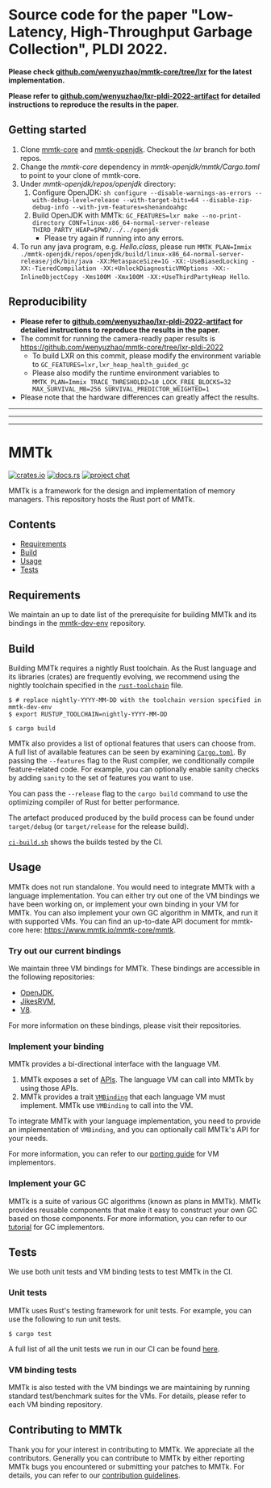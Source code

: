 # Source code for the paper "Low-Latency, High-Throughput Garbage Collection", PLDI 2022.

**Please check [github.com/wenyuzhao/mmtk-core/tree/lxr](https://github.com/wenyuzhao/mmtk-core/tree/lxr) for the latest implementation.**

**Please refer to [github.com/wenyuzhao/lxr-pldi-2022-artifact](https://github.com/wenyuzhao/lxr-pldi-2022-artifact) for detailed instructions to reproduce the results in the paper.**

## Getting started

1. Clone [mmtk-core](https://github.com/wenyuzhao/mmtk-core) and [mmtk-openjdk](https://github.com/wenyuzhao/mmtk-openjdk). Checkout the _lxr_ branch for both repos.
2. Change the _mmtk-core_ dependency in _mmtk-openjdk/mmtk/Cargo.toml_ to point to your clone of mmtk-core.
3. Under _mmtk-openjdk/repos/openjdk_ directory:
   1. Configure OpenJDK: `sh configure --disable-warnings-as-errors --with-debug-level=release --with-target-bits=64 --disable-zip-debug-info --with-jvm-features=shenandoahgc`
   2. Build OpenJDK with MMTk: `GC_FEATURES=lxr make --no-print-directory CONF=linux-x86_64-normal-server-release THIRD_PARTY_HEAP=$PWD/../../openjdk`
      * Please try again if running into any errors.
4. To run any java program, e.g. _Hello.class_, please run `MMTK_PLAN=Immix ./mmtk-openjdk/repos/openjdk/build/linux-x86_64-normal-server-release/jdk/bin/java -XX:MetaspaceSize=1G -XX:-UseBiasedLocking -XX:-TieredCompilation -XX:+UnlockDiagnosticVMOptions -XX:-InlineObjectCopy -Xms100M -Xmx100M -XX:+UseThirdPartyHeap Hello`.

## Reproducibility

* **Please refer to [github.com/wenyuzhao/lxr-pldi-2022-artifact](https://github.com/wenyuzhao/lxr-pldi-2022-artifact) for detailed instructions to reproduce the results in the paper.**
* The commit for running the camera-readly paper results is https://github.com/wenyuzhao/mmtk-core/tree/lxr-pldi-2022
  * To build LXR on this commit, please modify the environment variable to `GC_FEATURES=lxr,lxr_heap_health_guided_gc`
  * Please also modify the runtime environment variables to `MMTK_PLAN=Immix TRACE_THRESHOLD2=10 LOCK_FREE_BLOCKS=32 MAX_SURVIVAL_MB=256 SURVIVAL_PREDICTOR_WEIGHTED=1`
* Please note that the hardware differences can greatly affect the results.

---

---

---

# MMTk

[![crates.io](https://img.shields.io/crates/v/mmtk.svg)](https://crates.io/crates/mmtk)
[![docs.rs](https://docs.rs/mmtk/badge.svg)](https://docs.rs/mmtk/)
[![project chat](https://img.shields.io/badge/zulip-join_chat-brightgreen.svg)](https://mmtk.zulipchat.com/)

MMTk is a framework for the design and implementation of memory managers.
This repository hosts the Rust port of MMTk.

## Contents

* [Requirements](#requirements)
* [Build](#build)
* [Usage](#Usage)
* [Tests](#tests)

## Requirements

We maintain an up to date list of the prerequisite for building MMTk and its bindings in the [mmtk-dev-env](https://github.com/mmtk/mmtk-dev-env) repository.

## Build

Building MMTk requires a nightly Rust toolchain.
As the Rust language and its libraries (crates) are frequently evolving, we recommend using the nightly toolchain specified in the [`rust-toolchain`](rust-toolchain) file.

```console
$ # replace nightly-YYYY-MM-DD with the toolchain version specified in mmtk-dev-env
$ export RUSTUP_TOOLCHAIN=nightly-YYYY-MM-DD

$ cargo build
```

MMTk also provides a list of optional features that users can choose from.
A full list of available features can be seen by examining [`Cargo.toml`](Cargo.toml).
By passing the `--features` flag to the Rust compiler,
we conditionally compile feature-related code.
For example, you can optionally enable sanity checks by adding `sanity` to the set of features
you want to use.

You can pass the `--release` flag to the `cargo build` command to use the
optimizing compiler of Rust for better performance.

The artefact produced produced by the build process can be found under
`target/debug` (or `target/release` for the release build).

[`ci-build.sh`](.github/scripts/ci-build.sh) shows the builds tested by the CI.

## Usage

MMTk does not run standalone. You would need to integrate MMTk with a language implementation.
You can either try out one of the VM bindings we have been working on, or implement your own binding in your VM for MMTk.
You can also implement your own GC algorithm in MMTk, and run it with supported VMs.
You can find an up-to-date API document for mmtk-core here: https://www.mmtk.io/mmtk-core/mmtk.

### Try out our current bindings

We maintain three VM bindings for MMTk. These bindings are accessible in the following repositories:

* [OpenJDK](https://github.com/mmtk/mmtk-openjdk),
* [JikesRVM](https://github.com/mmtk/mmtk-jikesrvm),
* [V8](https://github.com/mmtk/mmtk-v8).

For more information on these bindings, please visit their repositories.

### Implement your binding

MMTk provides a bi-directional interface with the language VM.

1. MMTk exposes a set of [APIs](src/memory_manager.rs). The language VM can call into MMTk by using those APIs.
2. MMTk provides a trait [`VMBinding`](src/vm/mod.rs) that each language VM must implement. MMTk use `VMBinding` to call into the VM.

To integrate MMTk with your language implementation, you need to provide an implementation of `VMBinding`, and
you can optionally call MMTk's API for your needs.

For more information, you can refer to our [porting guide](https://www.mmtk.io/mmtk-core/portingguide) for VM implementors.

### Implement your GC

MMTk is a suite of various GC algorithms (known as plans in MMTk). MMTk provides reusable components that make it easy
to construct your own GC based on those components. For more information, you can refer to our [tutorial](https://www.mmtk.io/mmtk-core/tutorial)
for GC implementors.

## Tests

We use both unit tests and VM binding tests to test MMTk in the CI.

### Unit tests

MMTk uses Rust's testing framework for unit tests. For example, you can use the following to run unit tests.

```console
$ cargo test
```

A full list of all the unit tests we run in our CI can be found [here](.github/scripts/ci-test.sh).

### VM binding tests

MMTk is also tested with the VM bindings we are maintaining by running standard test/benchmark suites for the VMs.
For details, please refer to each VM binding repository.

## Contributing to MMTk

Thank you for your interest in contributing to MMTk. We appreciate all the contributors. Generally you can contribute to MMTk by either
reporting MMTk bugs you encountered or submitting your patches to MMTk. For details, you can refer to our [contribution guidelines](./CONTRIBUTING.md).
